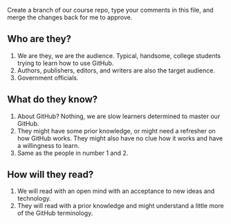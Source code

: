 Create a branch of our course repo, type your comments in this file, and merge the changes back for me to approve.

## Who are they?
1. We are they, we are the audience. Typical, handsome, college students trying to learn how to use GitHub.
2. Authors, publishers, editors, and writers are also the target audience. 
3. Government officials. 

## What do they know?
1. About GitHub? Nothing, we are slow learners determined to master our GitHub. 
2. They might have some prior knowledge, or might need a refresher on how GitHub works. They might also have no clue how it works and have a willingness to learn. 
3. Same as the people in number 1 and 2. 

## How will they read?
1. We will read with an open mind with an acceptance to new ideas and technology.
2. They will read with a prior knowledge and might understand a little more of the GitHub terminology. 
